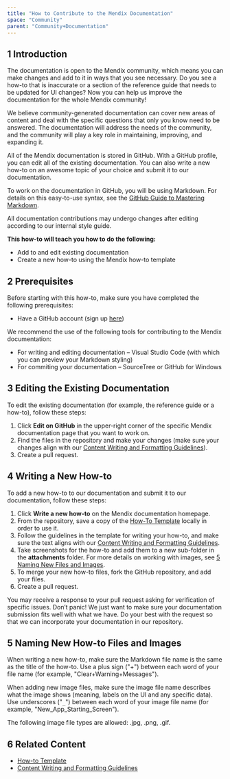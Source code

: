 ```yaml
---
title: "How to Contribute to the Mendix Documentation"
space: "Community"
parent: "Community+Documentation"
---
```


## 1 Introduction

The documentation is open to the Mendix community, which means you can make changes and add to it in ways that you see necessary. Do you see a how-to that is inaccurate or a section of the reference guide that needs to be updated for UI changes? Now you can help us improve the documentation for the whole Mendix community!

We believe community-generated documentation can cover new areas of content and deal with the specific questions that only you know need to be answered. The documentation will address the needs of the community, and the community will play a key role in maintaining, improving, and expanding it.

All of the Mendix documentation is stored in GitHub. With a GitHub profile, you can edit all of the existing documentation. You can also write a new how-to on an awesome topic of your choice and submit it to our documentation.

To work on the documentation in GitHub, you will be using Markdown. For details on this easy-to-use syntax, see the [GitHub Guide to Mastering Markdown](https://guides.github.com/features/mastering-markdown/).

<div class="alert alert-info">

All documentation contributions may undergo changes after editing according to our internal style guide.

</div>

**This how-to will teach you how to do the following:**

* Add to and edit existing documentation
* Create a new how-to using the Mendix how-to template

## 2 Prerequisites

Before starting with this how-to, make sure you have completed the following prerequisites:

* Have a GitHub account (sign up [here](https://github.com/join))

We recommend the use of the following tools for contributing to the Mendix documentation:

* For writing and editing documentation – Visual Studio Code (with which you can preview your Markdown styling)
* For commiting your documentation – SourceTree or GitHub for Windows

## 3 Editing the Existing Documentation

To edit the existing documentation (for example, the reference guide or a how-to), follow these steps:

1. Click **Edit on GitHub** in the upper-right corner of the specific Mendix documentation page that you want to work on.
2. Find the files in the repository and make your changes (make sure your changes align with our [Content Writing and Formatting Guidelines](Content+Writing+and+Formatting+Guidelines)).
3. Create a pull request.

## 4 Writing a New How-to

To add a new how-to to our documentation and submit it to our documentation, follow these steps:

1. Click **Write a new how-to** on the Mendix documentation homepage.
2. From the repository, save a copy of the [How-To Template](The+How+to+Template+Page) locally in order to use it.
3. Follow the guidelines in the template for writing your how-to, and make sure the text aligns with our [Content Writing and Formatting Guidelines](Content+Writing+and+Formatting+Guidelines).
4. Take screenshots for the how-to and add them to a new sub-folder in the **attachments** folder. For more details on working with images, see [5 Naming New Files and Images](#NamingNewFilesandImages).
5. To merge your new how-to files, fork the GitHub repository, and add your files.
6. Create a pull request.

<div class="alert alert-info">

You may receive a response to your pull request asking for verification of specific issues. Don’t panic! We just want to make sure your documentation submission fits well with what we have. Do your best with the request so that we can incorporate your documentation in our repository.

</div>

## <a name="NamingNewFilesandImages"></a>5 Naming New How-to Files and Images

When writing a new how-to, make sure the Markdown file name is the same as the title of the how-to. Use a plus sign ("+") between each word of your file name (for example, "Clear+Warning+Messages").

When adding new image files, make sure the image file name describes what the image shows (meaning, labels on the UI and any specific data). Use underscores ("`_`") between each word of your image file name (for example, "New_App_Starting_Screen").

The following image file types are allowed: .jpg, .png, .gif.

## 6 Related Content

* [How-to Template](The+How+to+Template+Page)
* [Content Writing and Formatting Guidelines](Content+Writing+and+Formatting+Guidelines)
